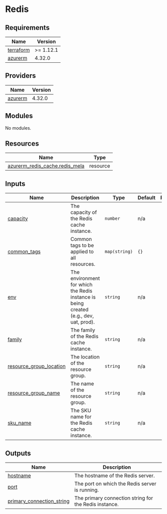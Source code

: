 # Redis

<!-- BEGIN_TF_DOCS -->
## Requirements

| Name | Version |
|------|---------|
| <a name="requirement_terraform"></a> [terraform](#requirement\_terraform) | >= 1.12.1 |
| <a name="requirement_azurerm"></a> [azurerm](#requirement\_azurerm) | 4.32.0 |

## Providers

| Name | Version |
|------|---------|
| <a name="provider_azurerm"></a> [azurerm](#provider\_azurerm) | 4.32.0 |

## Modules

No modules.

## Resources

| Name | Type |
|------|------|
| [azurerm_redis_cache.redis_mela](https://registry.terraform.io/providers/hashicorp/azurerm/4.32.0/docs/resources/redis_cache) | resource |

## Inputs

| Name | Description | Type | Default | Required |
|------|-------------|------|---------|:--------:|
| <a name="input_capacity"></a> [capacity](#input\_capacity) | The capacity of the Redis cache instance. | `number` | n/a | yes |
| <a name="input_common_tags"></a> [common\_tags](#input\_common\_tags) | Common tags to be applied to all resources. | `map(string)` | `{}` | no |
| <a name="input_env"></a> [env](#input\_env) | The environment for which the Redis instance is being created (e.g., dev, uat, prod). | `string` | n/a | yes |
| <a name="input_family"></a> [family](#input\_family) | The family of the Redis cache instance. | `string` | n/a | yes |
| <a name="input_resource_group_location"></a> [resource\_group\_location](#input\_resource\_group\_location) | The location of the resource group. | `string` | n/a | yes |
| <a name="input_resource_group_name"></a> [resource\_group\_name](#input\_resource\_group\_name) | The name of the resource group. | `string` | n/a | yes |
| <a name="input_sku_name"></a> [sku\_name](#input\_sku\_name) | The SKU name for the Redis cache instance. | `string` | n/a | yes |

## Outputs

| Name | Description |
|------|-------------|
| <a name="output_hostname"></a> [hostname](#output\_hostname) | The hostname of the Redis server. |
| <a name="output_port"></a> [port](#output\_port) | The port on which the Redis server is running. |
| <a name="output_primary_connection_string"></a> [primary\_connection\_string](#output\_primary\_connection\_string) | The primary connection string for the Redis instance. |
<!-- END_TF_DOCS -->
